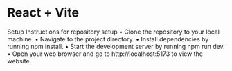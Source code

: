 # React + Vite
Setup Instructions for repository setup
•	Clone the repository to your local machine.
•	Navigate to the project directory.
•	Install dependencies by running npm install.
•	Start the development server by running npm run dev.
•	Open your web browser and go to http://localhost:5173 to view the website.
